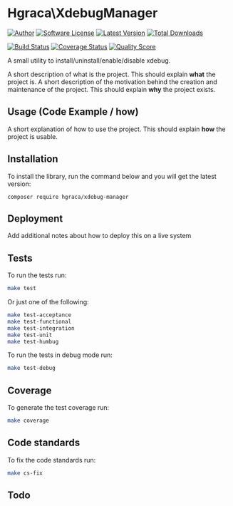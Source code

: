 # Hgraca\XdebugManager
[![Author](http://img.shields.io/badge/author-@hgraca-blue.svg?style=flat-square)](https://www.herbertograca.com)
[![Software License](https://img.shields.io/badge/license-MIT-blue.svg?style=flat-square)](LICENSE)
[![Latest Version](https://img.shields.io/github/release/hgraca/php-xdebug-manager.svg?style=flat-square)](https://github.com/hgraca/php-xdebug-manager/releases)
[![Total Downloads](https://img.shields.io/packagist/dt/hgraca/xdebug-manager.svg?style=flat-square)](https://packagist.org/packages/hgraca/xdebug-manager)

[![Build Status](https://img.shields.io/scrutinizer/build/g/hgraca/php-xdebug-manager.svg?style=flat-square)](https://scrutinizer-ci.com/g/hgraca/php-xdebug-manager/build)
[![Coverage Status](https://img.shields.io/scrutinizer/coverage/g/hgraca/php-xdebug-manager.svg?style=flat-square)](https://scrutinizer-ci.com/g/hgraca/php-xdebug-manager/code-structure)
[![Quality Score](https://img.shields.io/scrutinizer/g/hgraca/php-xdebug-manager.svg?style=flat-square)](https://scrutinizer-ci.com/g/hgraca/php-xdebug-manager)

A small utility to install/uninstall/enable/disable xdebug.

A short description of what is the project. This should explain **what** the project is.
A short description of the motivation behind the creation and maintenance of the project. This should explain **why** the project exists.

## Usage (Code Example / how)

A short explanation of how to use the project. This should explain **how** the project is usable.

## Installation

To install the library, run the command below and you will get the latest version:

```
composer require hgraca/xdebug-manager
```

## Deployment

Add additional notes about how to deploy this on a live system

## Tests

To run the tests run:
```bash
make test
```
Or just one of the following:
```bash
make test-acceptance
make test-functional
make test-integration
make test-unit
make test-humbug
```
To run the tests in debug mode run:
```bash
make test-debug
```

## Coverage

To generate the test coverage run:
```bash
make coverage
```

## Code standards

To fix the code standards run:
```bash
make cs-fix
```

## Todo
